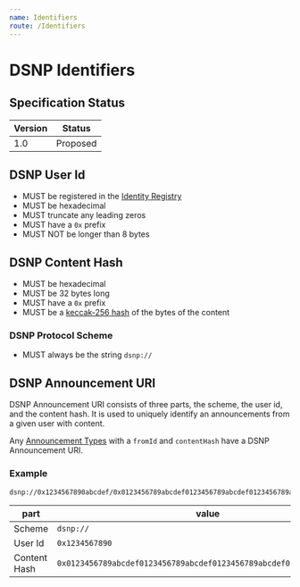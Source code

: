 ```yaml
---
name: Identifiers
route: /Identifiers
---
```


# DSNP Identifiers

## Specification Status

| Version | Status   |
| ------  | -------- |
| 1.0     | Proposed |

## DSNP User Id

- MUST be registered in the [Identity Registry](/Identity/Registry)
- MUST be hexadecimal
- MUST truncate any leading zeros
- MUST have a `0x` prefix
- MUST NOT be longer than 8 bytes

## DSNP Content Hash

- MUST be hexadecimal
- MUST be 32 bytes long
- MUST have a `0x` prefix
- MUST be a [keccak-256 hash](https://keccak.team/files/Keccak-submission-3.pdf) of the bytes of the content

### DSNP Protocol Scheme

- MUST always be the string `dsnp://`

## DSNP Announcement URI

DSNP Announcement URI consists of three parts, the scheme, the user id, and the content hash.
It is used to uniquely identify an announcements from a given user with content.

Any [Announcement Types](/Announcements/Overview#announcement-types) with a `fromId` and `contentHash` have a DSNP Announcement URI.

### Example
```
dsnp://0x1234567890abcdef/0x0123456789abcdef0123456789abcdef0123456789abcdef0123456789abcdef
```

| part | value |
| ---- | ----- |
| Scheme | `dsnp://` |
| User Id | `0x1234567890` |
| Content Hash | `0x0123456789abcdef0123456789abcdef0123456789abcdef0123456789abcdef` |
